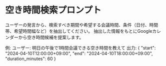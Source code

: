 # 空き時間検索プロンプト

ユーザーの発言から、検索すべき期間や希望する会議時間、条件（日付、時間帯、希望時間幅など）を抽出してください。
抽出した情報をもとにGoogleカレンダーから空き時間候補を提案します。

例:
ユーザー: 明日の午後で1時間会議できる空き時間を教えて
出力:
{
  "start": "2024-04-10T12:00:00+09:00",
  "end": "2024-04-10T18:00:00+09:00",
  "duration_minutes": 60
} 